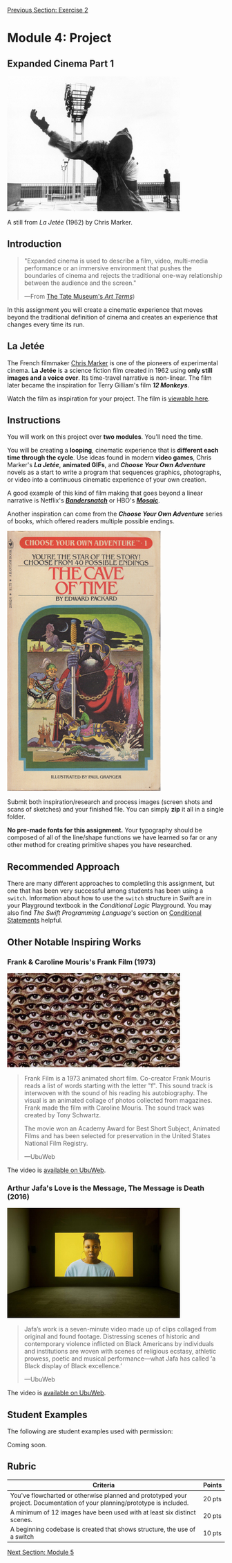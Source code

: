 [Previous Section: Exercise 2](3_EXERCISE.md)

# Module 4: Project

## Expanded Cinema Part 1

![Chris_Marker](images/Chris_Marker.jpg)

A still from *La Jetée* (1962) by Chris Marker.

## Introduction

> "Expanded cinema is used to describe a film, video, multi-media performance or an immersive environment that pushes the boundaries of cinema and rejects the traditional one-way relationship between the audience and the screen."
>
> —From [The Tate Museum's *Art Terms*](http://www.tate.org.uk/art/art-terms/e/expanded-cinema))

In this assignment you will create a cinematic experience that moves  beyond the traditional definition of cinema and creates an experience  that changes every time its run.

## La Jetée

The French filmmaker [Chris Marker](https://www.youtube.com/watch?v=1HrujmaJ5zU) is one of the pioneers of experimental cinema. **La Jetée** is a science fiction film created in 1962 using **only still images and a voice over**. Its time-travel narrative is non-linear. The film later became the inspiration for Terry Gilliam's film ***12 Monkeys***. 

Watch the film as inspiration for your project. The film is [viewable here](https://www.youtube.com/watch?v=fU99W-ZrIHQ).

## Instructions

You will work on this project over **two modules**. You'll need the time.

You will be creating a **looping**, cinematic experience that is **different each time through the cycle**. Use ideas found in modern **video games**, Chris Marker's ***La Jetée***, **animated GIFs**, and ***Choose Your Own Adventure*** novels as a start to write a program that sequences graphics,  photographs, or video into a continuous cinematic experience of your own creation.

A good example of this kind of film making that goes beyond a linear narrative is Netflix's ***[Bandersnatch](https://www.netflix.com/title/80988062)*** or HBO's ***[Mosaic](https://www.hbo.com/mosaic)***.

Another inspiration can come from the ***Choose Your Own Adventure*** series of books, which offered readers multiple possible endings.

![download](images/Choose_Your_Own_Adventure.jpg)

Submit both inspiration/research and process images (screen shots and scans of sketches) and your finished file. You can simply **zip** it all in a single folder.

**No pre-made fonts for this assignment.** Your typography should be composed of all of the line/shape functions we have learned so far or any other method for creating primitive shapes you have researched.

## Recommended Approach

There are many different approaches to completling this assignment, but one that has been very successful among students has been using a `switch`. Information about how to use the `switch` structure in Swift are in your Playground textbook in the *Conditional Logic* Playground. You may also find *The Swift Programming Language*'s section on [Conditional Statements](https://docs.swift.org/swift-book/LanguageGuide/ControlFlow.html#ID127) helpful.

## Other Notable Inspiring Works

### Frank & Caroline Mouris's Frank Film (1973)

![Frank and Caroline Mouris' Frank Film](images/Mouris_Frank_Film.jpg)

> Frank Film is a 1973 animated short film. Co-creator Frank Mouris reads a list of words starting with the letter "f". This  sound track is interwoven with the sound of his reading his  autobiography. The visual is an animated collage of photos collected from magazines. Frank made the film with Caroline Mouris. The sound  track was created by Tony Schwartz. 
>
> The movie won an Academy Award for Best Short Subject, Animated Films and has been selected for preservation in the United States National Film Registry.
>
> —UbuWeb

The video is [available on UbuWeb](https://ubu.com/film/mouris_frank.html).

### Arthur Jafa's Love is the Message, The Message is Death (2016)

![Arthur_Jafa](images/Arthur_Jafa.jpg)

> Jafa’s work is a seven-minute video made up of clips collaged from original and found footage. Distressing scenes of historic and contemporary violence inflicted on Black Americans by individuals and institutions are woven with scenes of religious ecstasy, athletic prowess, poetic and musical performance—what Jafa has called ‘a Black display of Black excellence.’
>
> —UbuWeb

The video is [available on UbuWeb](https://ubu.com/film/jafa_message.html).

## Student Examples

The following are student examples used with permission:

Coming soon.

## Rubric

| Criteria                                                     | Points |
| ------------------------------------------------------------ | ------ |
| You've flowcharted or otherwise planned and prototyped your project. Documentation of your planning/prototype is included. | 20 pts |
| A minimum of 12 images have been used with at least six distinct scenes. | 20 pts |
| A beginning codebase is created that shows structure, the use of a switch | 10 pts |

[Next Section: Module 5](../5_Classes_Objects_and_Arrays/README.md)

